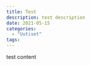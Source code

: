 ```yaml
---
title: Test
description: test description
date: 2021-05-15
categories:
  - "Uutiset"
tags:
---
```


test content